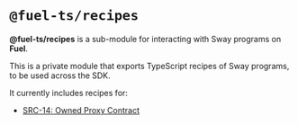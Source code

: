 # `@fuel-ts/recipes`

**@fuel-ts/recipes** is a sub-module for interacting with Sway programs on **Fuel**.

This is a private module that exports TypeScript recipes of Sway programs, to be used across the SDK.

It currently includes recipes for:

- [SRC-14: Owned Proxy Contract](./src/contracts/src14/README.md)
